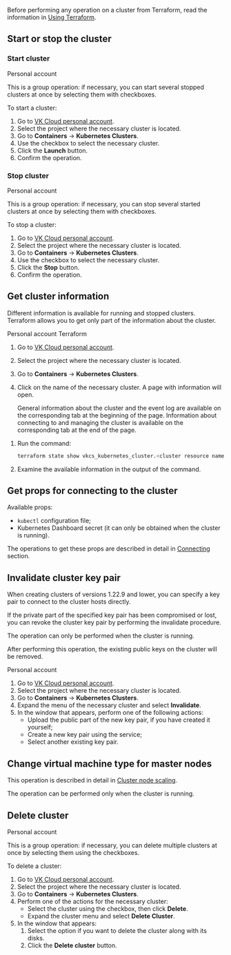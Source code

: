 <warn>

Before performing any operation on a cluster from Terraform, read the information in [Using Terraform](../helpers/terraform-howto#features_of_using_terraform_to_manage_the_container_service).

</warn>

## Start or stop the cluster

### Start cluster

<tabs>
<tablist>
<tab>Personal account</tab>
</tablist>
<tabpanel>

This is a group operation: if necessary, you can start several stopped clusters at once by selecting them with checkboxes.

To start a cluster:

1. Go to [VK Cloud personal account](https://msk.cloud.vk.com/app/).
1. Select the project where the necessary cluster is located.
1. Go to **Containers** → **Kubernetes Clusters**.
1. Use the checkbox to select the necessary cluster.
1. Click the **Launch** button.
1. Confirm the operation.

</tabpanel>
</tabs>

### Stop cluster

<tabs>
<tablist>
<tab>Personal account</tab>
</tablist>
<tabpanel>

This is a group operation: if necessary, you can stop several started clusters at once by selecting them with checkboxes.

To stop a cluster:

1. Go to [VK Cloud personal account](https://msk.cloud.vk.com/app/).
1. Select the project where the necessary cluster is located.
1. Go to **Containers** → **Kubernetes Clusters**.
1. Use the checkbox to select the necessary cluster.
1. Click the **Stop** button.
1. Confirm the operation.

</tabpanel>
</tabs>

## Get cluster information

Different information is available for running and stopped clusters. Terraform allows you to get only part of the information about the cluster.

<tabs>
<tablist>
<tab>Personal account</tab>
<tab>Terraform</tab>
</tablist>
<tabpanel>

1. Go to [VK Cloud personal account](https://msk.cloud.vk.com/app/).
1. Select the project where the necessary cluster is located.
1. Go to **Containers** → **Kubernetes Clusters**.
1. Click on the name of the necessary cluster. A page with information will open.

   General information about the cluster and the event log are available on the corresponding tab at the beginning of the page. Information about connecting to and managing the cluster is available on the corresponding tab at the end of the page.

</tabpanel>
<tabpanel>

1. Run the command:

   ```bash
   terraform state show vkcs_kubernetes_cluster.<cluster resource name in the Terraform configuration file>
   ```

1. Examine the available information in the output of the command.

</tabpanel>
</tabs>

## Get props for connecting to the cluster

Available props:

- `kubectl` configuration file;
- Kubernetes Dashboard secret (it can only be obtained when the cluster is running).

The operations to get these props are described in detail in [Connecting](../../connect/) section.

## Invalidate cluster key pair

When creating clusters of versions 1.22.9 and lower, you can specify a key pair to connect to the cluster hosts directly.

If the private part of the specified key pair has been compromised or lost, you can revoke the cluster key pair by performing the invalidate procedure.

The operation can only be performed when the cluster is running.

<warn>

After performing this operation, the existing public keys on the cluster will be removed.

</warn>

<tabs>
<tablist>
<tab>Personal account</tab>
</tablist>
<tabpanel>

1. Go to [VK Cloud personal account](https://msk.cloud.vk.com/app/).
1. Select the project where the necessary cluster is located.
1. Go to **Containers** → **Kubernetes Clusters**.
1. Expand the menu of the necessary cluster and select **Invalidate**.
1. In the window that appears, perform one of the following actions:
   - Upload the public part of the new key pair, if you have created it yourself;
   - Create a new key pair using the service;
   - Select another existing key pair.

</tabpanel>
</tabs>

## Change virtual machine type for master nodes

This operation is described in detail in [Cluster node scaling](../scale/).

The operation can be performed only when the cluster is running.

## Delete cluster

<tabs>
<tablist>
<tab>Personal account</tab>
</tablist>
<tabpanel>

This is a group operation: if necessary, you can delete multiple clusters at once by selecting them using the checkboxes.

To delete a cluster:

1. Go to [VK Cloud personal account](https://msk.cloud.vk.com/app/).
1. Select the project where the necessary cluster is located.
1. Go to **Containers** → **Kubernetes Clusters**.
1. Perform one of the actions for the necessary cluster:
   - Select the cluster using the checkbox, then click **Delete**.
   - Expand the cluster menu and select **Delete Cluster**.
1. In the window that appears:
   1. Select the option if you want to delete the cluster along with its disks.
   1. Click the **Delete cluster** button.

</tabpanel>
</tabs>
